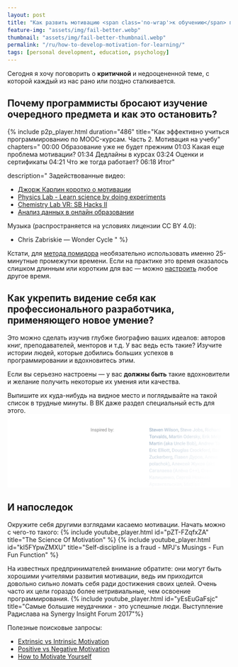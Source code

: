 ```yaml
---
layout: post
title: "Как развить мотивацию <span class='no-wrap'>к обучению</span> программированию"
feature-img: "assets/img/fail-better.webp"
thumbnail: "assets/img/fail-better-thumbnail.webp"
permalink: "/ru/how-to-develop-motivation-for-learning/"
tags: [personal development, education, psychology]
---
```


Сегодня я хочу поговорить о **критичной** и недооцененной теме,
с которой каждый из нас рано или поздно сталкивается.

## Почему программисты бросают изучение очередного предмета и как это остановить?
<!--more-->

{% include p2p_player.html
  duration="486"
  title="Как эффективно учиться программированию по MOOC-курсам. Часть 2. Мотивация на учебу"
  chapters="
    00:00 Образование уже не будет прежним
    01:03 Какая еще проблема мотивации?
    01:34 Дедлайны в курсах
    03:24 Оценки и сертификаты
    04:21 Что же тогда работает?
    06:18 Итог"

  description="
Задействованные видео:
- [Джорж Карлин коротко о мотивации](https://youtu.be/PjQHqSwW6mo)
- [Physics Lab - Learn science by doing experiments](https://youtu.be/VedY1-wcxOA)
- [Chemistry Lab VR: SB Hacks II](https://youtu.be/E3-3Rqok3uI)
- [Анализ данных в онлайн образовании](https://youtu.be/_B4OWPdAqe4)

Музыка (распространяется на условиях лицензии CC BY 4.0):
- Chris Zabriskie — Wonder Cycle
" %}

Кстати, для [метода помидора](https://ru.wikipedia.org/wiki/Метод_помидора)
необязательно использовать именно 25-минутные промежутки времени.
Если на практике это время оказалось слишком длинным или коротким для вас
— можно [настроить](https://tomato-timer.com) любое другое время.

## Как укрепить видение себя как профессионального разработчика, применяющего новое умение?
Это можно сделать изучив глубже биографию ваших идеалов: авторов книг, преподавателей, менторов и т.д.
У вас ведь есть такие?
Изучите истории людей, которые добились больших успехов в программировании и вдохновитесь этим.

Если вы серьезно настроены — у вас **должны быть** такие вдохновители
и желание получить некоторые их умения или качества.

Выпишите их куда-нибудь на видное место и поглядывайте на такой список в трудные минуты.
В ВК даже раздел специальный есть для этого.
![Вдохновители](/assets/img/inspired-by.webp)

## И напоследок
Окружите себя другими взглядами касаемо мотивации. Начать можно с чего-то такого:
{% include youtube_player.html id="pZT-FZqfxZA" title="The Science Of Motivation" %}
{% include youtube_player.html id="kI5FYpwZMXU" title="Self-discipline is a fraud - MPJ's Musings - Fun Fun Function" %}

На известных предпринимателей внимание обратите:
они могут быть хорошими учителями развития мотивации,
ведь им приходится довольно сильно ломать себя ради достижения своих целей.
Очень часто их цели гораздо более нетривиальные, чем освоение программирования.
{% include youtube_player.html id="yEsEuGaFsjc" title="Самые большие неудачники - это успешные люди. Выступление Радислава на Synergy Insight Forum 2017"%}

Полезные поисковые запросы:
- [Extrinsic vs Intrinsic Motivation](https://www.youtube.com/results?search_query=extrinsic+vs+intrinsic+motivation)
- [Positive vs Negative Motivation](https://www.youtube.com/results?search_query=positive+vs+negative+motivation)
- [How to Motivate Yourself](https://www.youtube.com/results?search_query=how+to+motivate+yourself)
